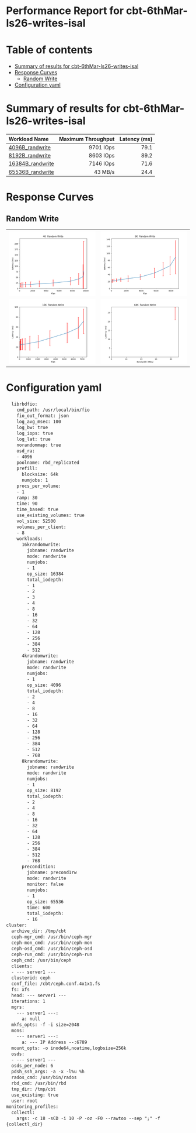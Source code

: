 
Performance Report for cbt-6thMar-ls26-writes-isal
==================================================

Table of contents
=================

* [Summary of results for cbt-6thMar-ls26-writes-isal](#summary-of-results-for-cbt-6thmar-ls26-writes-isal)
* [Response Curves](#response-curves)
	* [Random Write](#random-write)
* [Configuration yaml](#configuration-yaml)

# Summary of results for cbt-6thMar-ls26-writes-isal
  
|Workload Name|Maximum Throughput|Latency (ms)|  
| :--- | ---: | ---: |  
|[4096B_randwrite](#4096B-randwrite)|9701 IOps|79.1|  
|[8192B_randwrite](#8192B-randwrite)|8603 IOps|89.2|  
|[16384B_randwrite](#16384B-randwrite)|7146 IOps|71.6|  
|[65536B_randwrite](#65536B-randwrite)|43 MB/s|24.4|
# Response Curves

## Random Write

|||
| :---: | :---: |
|<a name="4096B-randwrite"></a>![4KK  Random Write](plots.250313_174055/4096B_randwrite.png)|<a name="8192B-randwrite"></a>![8KK  Random Write](plots.250313_174055/8192B_randwrite.png)|
|<a name="16384B-randwrite"></a>![16KK  Random Write](plots.250313_174055/16384B_randwrite.png)|<a name="65536B-randwrite"></a>![64KK  Random Write](plots.250313_174055/65536B_randwrite.png)|

# Configuration yaml


```benchmarks:
  librbdfio:
    cmd_path: /usr/local/bin/fio
    fio_out_format: json
    log_avg_msec: 100
    log_bw: true
    log_iops: true
    log_lat: true
    norandommap: true
    osd_ra:
    - 4096
    poolname: rbd_replicated
    prefill:
      blocksize: 64k
      numjobs: 1
    procs_per_volume:
    - 1
    ramp: 30
    time: 90
    time_based: true
    use_existing_volumes: true
    vol_size: 52500
    volumes_per_client:
    - 8
    workloads:
      16krandomwrite:
        jobname: randwrite
        mode: randwrite
        numjobs:
        - 1
        op_size: 16384
        total_iodepth:
        - 1
        - 2
        - 3
        - 4
        - 8
        - 16
        - 32
        - 64
        - 128
        - 256
        - 384
        - 512
      4krandomwrite:
        jobname: randwrite
        mode: randwrite
        numjobs:
        - 1
        op_size: 4096
        total_iodepth:
        - 2
        - 4
        - 8
        - 16
        - 32
        - 64
        - 128
        - 256
        - 384
        - 512
        - 768
      8krandomwrite:
        jobname: randwrite
        mode: randwrite
        numjobs:
        - 1
        op_size: 8192
        total_iodepth:
        - 2
        - 4
        - 8
        - 16
        - 32
        - 64
        - 128
        - 256
        - 384
        - 512
        - 768
      precondition:
        jobname: precond1rw
        mode: randwrite
        monitor: false
        numjobs:
        - 1
        op_size: 65536
        time: 600
        total_iodepth:
        - 16
cluster:
  archive_dir: /tmp/cbt
  ceph-mgr_cmd: /usr/bin/ceph-mgr
  ceph-mon_cmd: /usr/bin/ceph-mon
  ceph-osd_cmd: /usr/bin/ceph-osd
  ceph-run_cmd: /usr/bin/ceph-run
  ceph_cmd: /usr/bin/ceph
  clients:
  - --- server1 ---
  clusterid: ceph
  conf_file: /cbt/ceph.conf.4x1x1.fs
  fs: xfs
  head: --- server1 ---
  iterations: 1
  mgrs:
    --- server1 ---:
      a: null
  mkfs_opts: -f -i size=2048
  mons:
    --- server1 ---:
      a: --- IP Address --:6789
  mount_opts: -o inode64,noatime,logbsize=256k
  osds:
  - --- server1 ---
  osds_per_node: 6
  pdsh_ssh_args: -a -x -l%u %h
  rados_cmd: /usr/bin/rados
  rbd_cmd: /usr/bin/rbd
  tmp_dir: /tmp/cbt
  use_existing: true
  user: root
monitoring_profiles:
  collectl:
    args: -c 18 -sCD -i 10 -P -oz -F0 --rawtoo --sep ";" -f {collectl_dir}
```